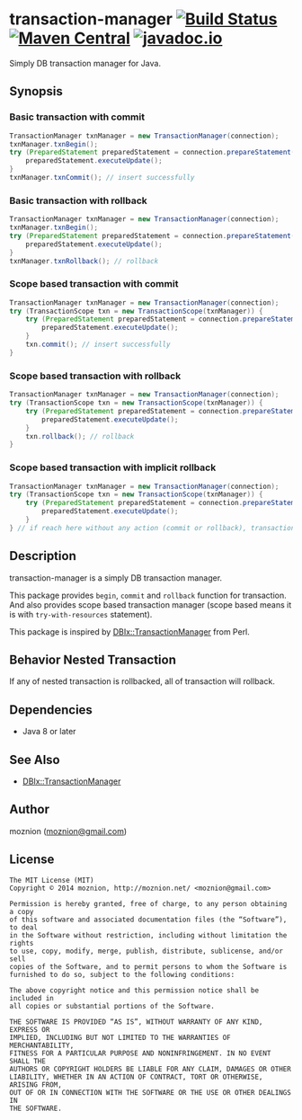 transaction-manager [![Build Status][travis-image]][travis-url] [![Maven Central][maven-image]][maven-url] [![javadoc.io][javadocio-image]][javadocio-url]
=============

Simply DB transaction manager for Java.

Synopsis
---

### Basic transaction with commit

```java
TransactionManager txnManager = new TransactionManager(connection);
txnManager.txnBegin();
try (PreparedStatement preparedStatement = connection.prepareStatement("INSERT INTO foo (id, var) VALUES (1, 'baz')")) {
    preparedStatement.executeUpdate();
}
txnManager.txnCommit(); // insert successfully
```

### Basic transaction with rollback

```java
TransactionManager txnManager = new TransactionManager(connection);
txnManager.txnBegin();
try (PreparedStatement preparedStatement = connection.prepareStatement("INSERT INTO foo (id, var) VALUES (1, 'baz')")) {
    preparedStatement.executeUpdate();
}
txnManager.txnRollback(); // rollback
```

### Scope based transaction with commit

```java
TransactionManager txnManager = new TransactionManager(connection);
try (TransactionScope txn = new TransactionScope(txnManager)) {
    try (PreparedStatement preparedStatement = connection.prepareStatement("INSERT INTO foo (id, var) VALUES (1, 'baz')")) {
        preparedStatement.executeUpdate();
    }
    txn.commit(); // insert successfully
}
```

### Scope based transaction with rollback

```java
TransactionManager txnManager = new TransactionManager(connection);
try (TransactionScope txn = new TransactionScope(txnManager)) {
    try (PreparedStatement preparedStatement = connection.prepareStatement("INSERT INTO foo (id, var) VALUES (1, 'baz')")) {
        preparedStatement.executeUpdate();
    }
    txn.rollback(); // rollback
}
```

### Scope based transaction with implicit rollback

```java
TransactionManager txnManager = new TransactionManager(connection);
try (TransactionScope txn = new TransactionScope(txnManager)) {
    try (PreparedStatement preparedStatement = connection.prepareStatement("INSERT INTO foo (id, var) VALUES (1, 'baz')")) {
        preparedStatement.executeUpdate();
    }
} // if reach here without any action (commit or rollback), transaction will rollback automatically
```

Description
--

transaction-manager is a simply DB transaction manager.

This package provides `begin`, `commit` and `rollback` function for transaction.
And also provides scope based transaction manager (scope based means it is with `try-with-resources` statement).

This package is inspired by [DBIx::TransactionManager](https://metacpan.org/pod/DBIx::TransactionManager) from Perl.

Behavior Nested Transaction
--

If any of nested transaction is rollbacked, all of transaction will rollback.

Dependencies
--

- Java 8 or later

See Also
--

- [DBIx::TransactionManager](https://metacpan.org/pod/DBIx::TransactionManager)

Author
--

moznion (<moznion@gmail.com>)

License
--

```
The MIT License (MIT)
Copyright © 2014 moznion, http://moznion.net/ <moznion@gmail.com>

Permission is hereby granted, free of charge, to any person obtaining a copy
of this software and associated documentation files (the “Software”), to deal
in the Software without restriction, including without limitation the rights
to use, copy, modify, merge, publish, distribute, sublicense, and/or sell
copies of the Software, and to permit persons to whom the Software is
furnished to do so, subject to the following conditions:

The above copyright notice and this permission notice shall be included in
all copies or substantial portions of the Software.

THE SOFTWARE IS PROVIDED “AS IS”, WITHOUT WARRANTY OF ANY KIND, EXPRESS OR
IMPLIED, INCLUDING BUT NOT LIMITED TO THE WARRANTIES OF MERCHANTABILITY,
FITNESS FOR A PARTICULAR PURPOSE AND NONINFRINGEMENT. IN NO EVENT SHALL THE
AUTHORS OR COPYRIGHT HOLDERS BE LIABLE FOR ANY CLAIM, DAMAGES OR OTHER
LIABILITY, WHETHER IN AN ACTION OF CONTRACT, TORT OR OTHERWISE, ARISING FROM,
OUT OF OR IN CONNECTION WITH THE SOFTWARE OR THE USE OR OTHER DEALINGS IN
THE SOFTWARE.
```

[travis-url]: https://travis-ci.org/moznion/java-transaction-manager
[travis-image]: https://travis-ci.org/moznion/java-transaction-manager.svg?branch=master
[maven-url]: https://maven-badges.herokuapp.com/maven-central/net.moznion/transaction-manager
[maven-image]: https://maven-badges.herokuapp.com/maven-central/net.moznion/transaction-manager/badge.svg?style=flat
[javadocio-url]: https://javadocio-badges.herokuapp.com/net.moznion/transaction-manager
[javadocio-image]: https://javadocio-badges.herokuapp.com/net.moznion/transaction-manager/badge.svg

